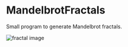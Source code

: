 # MandelbrotFractals

Small program to generate Mandelbrot fractals.

![fractal image](https://github.com/lolux76/MandelbrotFractals/blob/master/image.jpeg?raw=true)
